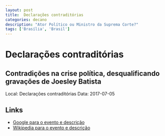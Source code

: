 ```yaml
---
layout: post
title:  Declarações contraditórias
categories: decano
description: "Ator Político ou Ministro da Suprema Corte?"
tags: ['Brasília', 'Brasil']
---
```


# Declarações contraditórias
## Contradições na crise política, desqualificando gravações de Joesley Batista
Local: Declarações contraditórias
Data: 2017-07-05

## Links 
- [Google para o evento e descrição](https://www.google.com/search?q=Gilmar%20Mendes%20%2B%20Declara%C3%A7%C3%B5es%20contradit%C3%B3rias%20Contradi%C3%A7%C3%B5es%20na%20crise%20pol%C3%ADtica%2C%20desqualificando%20grava%C3%A7%C3%B5es%20de%20Joesley%20Batista%20Bras%C3%ADlia%2C%20Brasil)
- [Wikipedia para o evento e descrição](https://en.wikipedia.org/w/index.php?search=Gilmar%20Mendes%20%2B%20Declara%C3%A7%C3%B5es%20contradit%C3%B3rias%20Contradi%C3%A7%C3%B5es%20na%20crise%20pol%C3%ADtica%2C%20desqualificando%20grava%C3%A7%C3%B5es%20de%20Joesley%20Batista%20Bras%C3%ADlia%2C%20Brasil)
